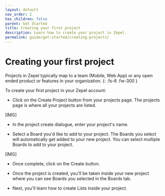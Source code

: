 ```yaml
---
layout: default
nav_order: 2
has_children: false
parent: Get Started
title: Creating your first project
description: Learn how to create your project in Zepel.
permalink: guide/get-started/creating-projects/
---
```

# Creating your first project

Projects in Zepel typically map to a team (Mobile, Web App) or any open ended product or features in your organization.
{: .fs-6 .fw-300 }

To create your first project in your Zepel account:

- Click on the Create Project button from your projects page. The projects page is where all your projects are listed.

[IMG]

- In the project create dialogue, enter your project's name.

- Select a Board you'd like to add to your project. The Boards you select will automatically get added to your new project. You can select multiple Boards to add to your project.

[IMG]

- Once complete, click on the Create button.

- Once the project is created, you'll be taken inside your new project where you can see Boards you selected in the Boards tab. 

- Next, you'll learn how to create Lists inside your project.